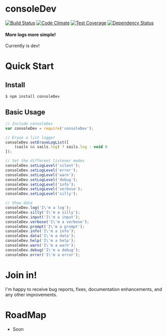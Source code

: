 # consoleDev

[![Build Status](https://travis-ci.org/Dhumez-Sebastien/consoleDev.svg?branch=master)](https://travis-ci.org/Dhumez-Sebastien/consoleDev)
[![Code Climate](https://codeclimate.com/github/Dhumez-Sebastien/consoleDev/badges/gpa.svg)](https://codeclimate.com/github/Dhumez-Sebastien/consoleDev)
[![Test Coverage](https://codeclimate.com/github/Dhumez-Sebastien/consoleDev/badges/coverage.svg)](https://codeclimate.com/github/Dhumez-Sebastien/consoleDev/coverage)
[![Dependency Status](https://david-dm.org/Dhumez-Sebastien/consoleDev.svg)](https://david-dm.org/Dhumez-Sebastien/consoleDev)

#### More logs more simple!

Currently is dev!

# Quick Start

## Install
```shell
$ npm install consoleDev
```

## Basic Usage

```javascript
// Include consoleDev
var consoleDev = require('consoleDev');

// Erase a list logger
consoleDev.setEraseLogList([
    (sails && sails.log) ? sails.log : void 0
]);

// Set the different listener modes
consoleDev.setLogLevel('silent');
consoleDev.setLogLevel('error');
consoleDev.setLogLevel('warn');
consoleDev.setLogLevel('debug');
consoleDev.setLogLevel('info');
consoleDev.setLogLevel('verbose');
consoleDev.setLogLevel('silly');

// Show data
consoleDev.log('I\'m a log');
consoleDev.silly('I\'m a silly');
consoleDev.input('I\'m a input');
consoleDev.verbose('I\'m a verbose');
consoleDev.prompt('I\'m a prompt');
consoleDev.info('I\'m a info');
consoleDev.data('I\'m a data');
consoleDev.help('I\'m a help');
consoleDev.warn('I\'m a warn');
consoleDev.debug('I\'m a debug');
consoleDev.error('I\'m a error');

```

# Join in!

I'm happy to receive bug reports, fixes, documentation enhancements, and any other improvements.

# RoadMap

* Soon